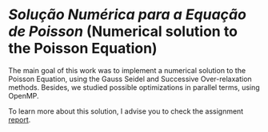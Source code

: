 # *Solução Numérica para a Equação de Poisson* (Numerical solution to the Poisson Equation)

The main goal of this work was to implement a numerical solution to the Poisson Equation, using the Gauss Seidel and Successive Over-relaxation methods. Besides, we studied possible optimizations in parallel terms, using OpenMP.

To learn more about this solution, I advise you to check the assignment [report](relatorio.pdf).
